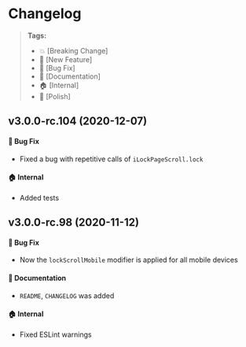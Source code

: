 Changelog
=========

> **Tags:**
> - :boom:       [Breaking Change]
> - :rocket:     [New Feature]
> - :bug:        [Bug Fix]
> - :memo:       [Documentation]
> - :house:      [Internal]
> - :nail_care:  [Polish]

## v3.0.0-rc.104 (2020-12-07)

#### :bug: Bug Fix

* Fixed a bug with repetitive calls of `iLockPageScroll.lock`

#### :house: Internal

* Added tests

## v3.0.0-rc.98 (2020-11-12)

#### :bug: Bug Fix

* Now the `lockScrollMobile` modifier is applied for all mobile devices

#### :memo: Documentation

* `README`, `CHANGELOG` was added

#### :house: Internal

* Fixed ESLint warnings
